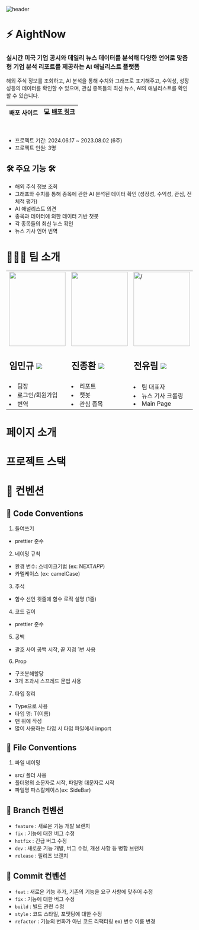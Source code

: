 
![header](https://capsule-render.vercel.app/api?type=waving&color=364F84&fontColor=ffffff&height=200&section=header&text=AightNow&fontSize=70&animation=fadeIn&fontAlignY=40&desc=&descSize=30)

# ⚡️ AightNow 
 
### 실시간 미국 기업 공시와 데일리 뉴스 데이터를 분석해 다양한 언어로 맞춤형 기업 분석 리포트를 제공하는 AI 애널리스트 플랫폼

해외 주식 정보를 조회하고, AI 분석을 통해 수치와 그래프로 표기해주고, 수익성, 성장성등의 데이터를 확인할 수 있으며, 관심 종목들의 최신 뉴스, AI의 애널리스트를 확인 할 수 있습니다.

|배포 사이트|💻 [배포 링크](https://nextjs-1st-team-7.vercel.app/)|
|:--:|:--:|
<br>

- 프로젝트 기간: 2024.06.17 ~ 2023.08.02 (6주)
- 프로젝트 인원: 3명

## 🛠️ 주요 기능 🛠️
- 해외 주식 정보 조회
- 그래프와 수치를 통해 종목에 관한 AI 분석된 데이터 확인 
(성장성, 수익성, 관심, 전체적 평가)
- AI 애널리스트 의견
- 종목과 데이터에 의한 데이터 기반 챗봇
- 각 종목들의 최신 뉴스 확인
- 뉴스 기사 언어 번역



# 🙋🏼‍♂️ 팀 소개
<div align="center">
  <table>
    <tbody>
      <tr>
        <td width="15%">
          <img height="200px" src="https://private-user-images.githubusercontent.com/114140840/354054169-536cb8f5-888c-4225-a25e-1fa57e83e278.png?jwt=eyJhbGciOiJIUzI1NiIsInR5cCI6IkpXVCJ9.eyJpc3MiOiJnaXRodWIuY29tIiwiYXVkIjoicmF3LmdpdGh1YnVzZXJjb250ZW50LmNvbSIsImtleSI6ImtleTUiLCJleHAiOjE3MjI0NzkzNjMsIm5iZiI6MTcyMjQ3OTA2MywicGF0aCI6Ii8xMTQxNDA4NDAvMzU0MDU0MTY5LTUzNmNiOGY1LTg4OGMtNDIyNS1hMjVlLTFmYTU3ZTgzZTI3OC5wbmc_WC1BbXotQWxnb3JpdGhtPUFXUzQtSE1BQy1TSEEyNTYmWC1BbXotQ3JlZGVudGlhbD1BS0lBVkNPRFlMU0E1M1BRSzRaQSUyRjIwMjQwODAxJTJGdXMtZWFzdC0xJTJGczMlMkZhd3M0X3JlcXVlc3QmWC1BbXotRGF0ZT0yMDI0MDgwMVQwMjI0MjNaJlgtQW16LUV4cGlyZXM9MzAwJlgtQW16LVNpZ25hdHVyZT0zMTFmY2ZmZWNhYWQyNmFjOWVjYWIwYWUyNThmMDk3YzI2MmZlMTZlNjkwYzQ2ZWRhYzNlOTFiOTQwZTFhYzA4JlgtQW16LVNpZ25lZEhlYWRlcnM9aG9zdCZhY3Rvcl9pZD0wJmtleV9pZD0wJnJlcG9faWQ9MCJ9.ZdIS1e088NerZLlAxtFWEDlY8GbgE84AXPnWtSID3Gc"  width="100%" alt="" />
          <h2><b>임민규 <a href="https://github.com/nile27"><img src="https://img.shields.io/badge/github-181717??style=social&logo=github&logoColor=white" /></a></b></h2>
        </td>
        <td width="15%">
          <img height="200px" src="https://private-user-images.githubusercontent.com/114140840/354053208-5533e2c5-6333-47b8-b5c0-a4e9f83ef60b.jpg?jwt=eyJhbGciOiJIUzI1NiIsInR5cCI6IkpXVCJ9.eyJpc3MiOiJnaXRodWIuY29tIiwiYXVkIjoicmF3LmdpdGh1YnVzZXJjb250ZW50LmNvbSIsImtleSI6ImtleTUiLCJleHAiOjE3MjI0Nzk0NDIsIm5iZiI6MTcyMjQ3OTE0MiwicGF0aCI6Ii8xMTQxNDA4NDAvMzU0MDUzMjA4LTU1MzNlMmM1LTYzMzMtNDdiOC1iNWMwLWE0ZTlmODNlZjYwYi5qcGc_WC1BbXotQWxnb3JpdGhtPUFXUzQtSE1BQy1TSEEyNTYmWC1BbXotQ3JlZGVudGlhbD1BS0lBVkNPRFlMU0E1M1BRSzRaQSUyRjIwMjQwODAxJTJGdXMtZWFzdC0xJTJGczMlMkZhd3M0X3JlcXVlc3QmWC1BbXotRGF0ZT0yMDI0MDgwMVQwMjI1NDJaJlgtQW16LUV4cGlyZXM9MzAwJlgtQW16LVNpZ25hdHVyZT0wNDVhODA2MjQxNDNjNDQwZTNkZDNhNDZlZjA2ZjdkMTU5NWJiNDI3MTI0OGUwNWFmNzBkNDIzMDI1MTY4ZTQ5JlgtQW16LVNpZ25lZEhlYWRlcnM9aG9zdCZhY3Rvcl9pZD0wJmtleV9pZD0wJnJlcG9faWQ9MCJ9.vVoqZTzHOKr5oJc0JTd_baQzMnVxiguWuq2kgreYTuI" width="100%" alt="" />
          <h2><b>진종환 <a href="https://github.com/MSbtff"><img src="https://img.shields.io/badge/github-181717??style=social&logo=github&logoColor=white" /></a></b></h2>
        </td>
        <td width="15%">
          <img height="200px" src="https://private-user-images.githubusercontent.com/114140840/354053283-fc536ae8-4d05-4a7c-beda-f594801ece6c.jpg?jwt=eyJhbGciOiJIUzI1NiIsInR5cCI6IkpXVCJ9.eyJpc3MiOiJnaXRodWIuY29tIiwiYXVkIjoicmF3LmdpdGh1YnVzZXJjb250ZW50LmNvbSIsImtleSI6ImtleTUiLCJleHAiOjE3MjI0Nzk0MzYsIm5iZiI6MTcyMjQ3OTEzNiwicGF0aCI6Ii8xMTQxNDA4NDAvMzU0MDUzMjgzLWZjNTM2YWU4LTRkMDUtNGE3Yy1iZWRhLWY1OTQ4MDFlY2U2Yy5qcGc_WC1BbXotQWxnb3JpdGhtPUFXUzQtSE1BQy1TSEEyNTYmWC1BbXotQ3JlZGVudGlhbD1BS0lBVkNPRFlMU0E1M1BRSzRaQSUyRjIwMjQwODAxJTJGdXMtZWFzdC0xJTJGczMlMkZhd3M0X3JlcXVlc3QmWC1BbXotRGF0ZT0yMDI0MDgwMVQwMjI1MzZaJlgtQW16LUV4cGlyZXM9MzAwJlgtQW16LVNpZ25hdHVyZT1lNmRkMjIyYWJlMzljNWFjNWU3YjViYjVhOTk3NzNkNWFiMjNkNjk0NDk2MzUxNWRmOWViMzVlOWQ0Y2I0MTc4JlgtQW16LVNpZ25lZEhlYWRlcnM9aG9zdCZhY3Rvcl9pZD0wJmtleV9pZD0wJnJlcG9faWQ9MCJ9.0Omicf4ZA3cGryoDAxX-EHrn8_M5xzL4jJupZUjiizk" width="100%" alt= />
          <h2><b>전유림 <a href="https://github.com/Jyurim"><img src="https://img.shields.io/badge/github-181717??style=social&logo=github&logoColor=white" /></a></b></h2>
        </td>
      </tr>
      <tr>
        <td>
          <li>팀장</li>
          <li>로그인/회원가입</li>
          <li>번역</li>
        </td>
        <td>
          <li>리포트</li>
          <li>챗봇</li>
          <li>관심 종목</li>
        </td>
        <td>
          <li>팀 대표자</li>
          <li>뉴스 기사 크롤링</li>
          <li>Main Page</li>
        </td>
      </tr>
    </tbody>
  </table>
</div>

# 페이지 소개

# 프로젝트 스택

# 🤙 컨벤션
## 🤙 Code Conventions

1. 들여쓰기

- prettier 준수

2. 네이밍 규칙

- 환경 변수: 스네이크기법 (ex: NEXT*APP*)
- 카멜케이스 (ex: camelCase)

3. 주석

- 함수 선언 윗줄에 함수 로직 설명 (1줄)

4. 코드 길이

- prettier 준수

5. 공백

- 괄호 사이 공백 시작, 끝 지점 1번 사용

6. Prop

- 구조분해할당
- 3개 초과시 스프레드 문법 사용

7. 타입 정리

- Type으로 사용
- 타입 명: T(이름)
- 맨 위에 작성
- 많이 사용하는 타입 시 타입 파일에서 import

## 🤙 File Conventions

1. 파일 네이밍

- src/ 폴더 사용
- 폴더명의 소문자로 시작, 파일명 대문자로 시작
- 파일명 파스칼케이스(ex: SideBar)

## 🤙 Branch 컨벤션

- `feature` : 새로운 기능 개발 브랜치
- `fix` : 기능에 대한 버그 수정
- `hotfix` : 긴급 버그 수정
- `dev` : 새로운 기능 개발, 버그 수정, 개선 사항 등 병함 브랜치
- `release` : 릴리즈 브랜치

## 🤙 Commit 컨벤션

- `feat` : 새로운 기능 추가, 기존의 기능을 요구 사항에 맞추어 수정
- `fix` : 기능에 대한 버그 수정
- `build` : 빌드 관련 수정
- `style` : 코드 스타일, 포맷팅에 대한 수정
- `refactor` : 기능의 변화가 아닌 코드 리팩터링 ex) 변수 이름 변경
